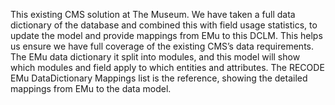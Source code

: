 This existing CMS solution at The Museum. We have taken a full data dictionary of the database and combined this with field usage statistics, to update the model and provide mappings from EMu to this DCLM. This helps us ensure we have full coverage of the existing CMS’s data requirements. The EMu data dictionary it split into modules, and this model will show which modules and field apply to which entities and attributes. The RECODE EMu DataDictionary Mappings list is the reference, showing the detailed mappings from EMu to the data model.
